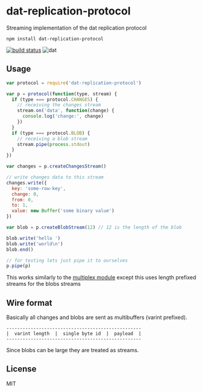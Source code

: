 # dat-replication-protocol

Streaming implementation of the dat replication protocol

```
npm install dat-replication-protocol
```

[![build status](http://img.shields.io/travis/mafintosh/dat-replication-protocol.svg?style=flat)](http://travis-ci.org/mafintosh/dat-replication-protocol)
![dat](http://img.shields.io/badge/Development%20sponsored%20by-dat-green.svg?style=flat)

## Usage

``` js
var protocol = require('dat-replication-protocol')

var p = protocol(function(type, stream) {
  if (type === protocol.CHANGES) {
    // receiving the changes stream
    stream.on('data', function(change) {
      console.log('change:', change)
    })
  }
  if (type === protocol.BLOB) {
    // receiving a blob stream
    stream.pipe(process.stdout)
  }
})

var changes = p.createChangesStream()

// write changes data to this stream
changes.write({
  key: 'some-row-key',
  change: 0,
  from: 0,
  to: 1,
  value: new Buffer('some binary value')
})

var blob = p.createBlobStream(12) // 12 is the length of the blob

blob.write('hello ')
blob.write('world\n')
blob.end()

// for testing lets just pipe it to ourselves
p.pipe(p)
```

This works similarly to the [multiplex module](https://github.com/maxogden/multiplex) except
this uses length prefixed streams for the blobs streams

## Wire format

Basically all changes and blobs are sent as multibuffers (varint prefixed).

```
--------------------------------------------------
|  varint length  |  single byte id  |  payload  |
--------------------------------------------------
```

Since blobs can be large they are treated as streams.

## License

MIT